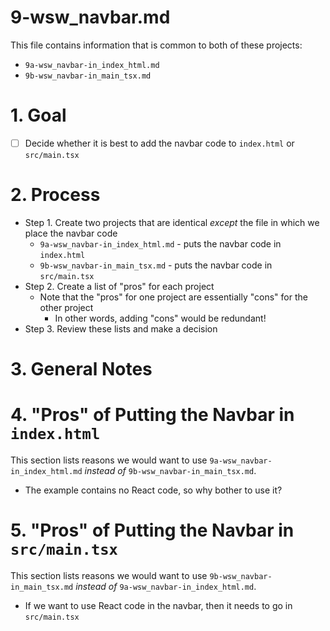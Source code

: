 
# 9-wsw_navbar.md

This file contains information that is common to both of these projects:

- `9a-wsw_navbar-in_index_html.md`
- `9b-wsw_navbar-in_main_tsx.md`

# 1. Goal

- [ ] Decide whether it is best to add the navbar code to `index.html` or `src/main.tsx`

# 2. Process

- Step 1. Create two projects that are identical *except* the file in which we place the navbar code
  - `9a-wsw_navbar-in_index_html.md` - puts the navbar code in `index.html`
  - `9b-wsw_navbar-in_main_tsx.md` - puts the navbar code in `src/main.tsx`
- Step 2. Create a list of "pros" for each project
  - Note that the "pros" for one project are essentially "cons" for the other project
    - In other words, adding "cons" would be redundant!
- Step 3. Review these lists and make a decision

# 3. General Notes



# 4. "Pros" of Putting the Navbar in `index.html`

This section lists reasons we would want to use `9a-wsw_navbar-in_index_html.md` *instead of* `9b-wsw_navbar-in_main_tsx.md`.

- The example contains no React code, so why bother to use it?

# 5. "Pros" of Putting the Navbar in `src/main.tsx`

This section lists reasons we would want to use `9b-wsw_navbar-in_main_tsx.md` *instead of* `9a-wsw_navbar-in_index_html.md`.

- If we want to use React code in the navbar, then it needs to go in `src/main.tsx`


